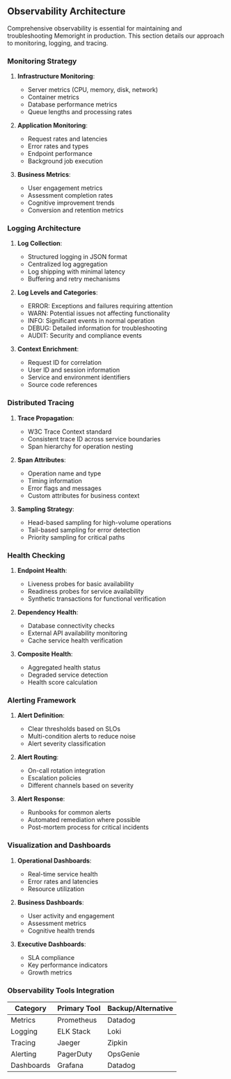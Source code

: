 ## Observability Architecture

Comprehensive observability is essential for maintaining and troubleshooting Memoright in production. This section details our approach to monitoring, logging, and tracing.

### Monitoring Strategy

1. **Infrastructure Monitoring**:
   - Server metrics (CPU, memory, disk, network)
   - Container metrics
   - Database performance metrics
   - Queue lengths and processing rates

2. **Application Monitoring**:
   - Request rates and latencies
   - Error rates and types
   - Endpoint performance
   - Background job execution

3. **Business Metrics**:
   - User engagement metrics
   - Assessment completion rates
   - Cognitive improvement trends
   - Conversion and retention metrics

### Logging Architecture

1. **Log Collection**:
   - Structured logging in JSON format
   - Centralized log aggregation
   - Log shipping with minimal latency
   - Buffering and retry mechanisms

2. **Log Levels and Categories**:
   - ERROR: Exceptions and failures requiring attention
   - WARN: Potential issues not affecting functionality
   - INFO: Significant events in normal operation
   - DEBUG: Detailed information for troubleshooting
   - AUDIT: Security and compliance events

3. **Context Enrichment**:
   - Request ID for correlation
   - User ID and session information
   - Service and environment identifiers
   - Source code references

### Distributed Tracing

1. **Trace Propagation**:
   - W3C Trace Context standard
   - Consistent trace ID across service boundaries
   - Span hierarchy for operation nesting

2. **Span Attributes**:
   - Operation name and type
   - Timing information
   - Error flags and messages
   - Custom attributes for business context

3. **Sampling Strategy**:
   - Head-based sampling for high-volume operations
   - Tail-based sampling for error detection
   - Priority sampling for critical paths

### Health Checking

1. **Endpoint Health**:
   - Liveness probes for basic availability
   - Readiness probes for service availability
   - Synthetic transactions for functional verification

2. **Dependency Health**:
   - Database connectivity checks
   - External API availability monitoring
   - Cache service health verification

3. **Composite Health**:
   - Aggregated health status
   - Degraded service detection
   - Health score calculation

### Alerting Framework

1. **Alert Definition**:
   - Clear thresholds based on SLOs
   - Multi-condition alerts to reduce noise
   - Alert severity classification

2. **Alert Routing**:
   - On-call rotation integration
   - Escalation policies
   - Different channels based on severity

3. **Alert Response**:
   - Runbooks for common alerts
   - Automated remediation where possible
   - Post-mortem process for critical incidents

### Visualization and Dashboards

1. **Operational Dashboards**:
   - Real-time service health
   - Error rates and latencies
   - Resource utilization

2. **Business Dashboards**:
   - User activity and engagement
   - Assessment metrics
   - Cognitive health trends

3. **Executive Dashboards**:
   - SLA compliance
   - Key performance indicators
   - Growth metrics

### Observability Tools Integration

| Category | Primary Tool | Backup/Alternative |
|----------|--------------|-------------------|
| Metrics | Prometheus | Datadog |
| Logging | ELK Stack | Loki |
| Tracing | Jaeger | Zipkin |
| Alerting | PagerDuty | OpsGenie |
| Dashboards | Grafana | Datadog |

